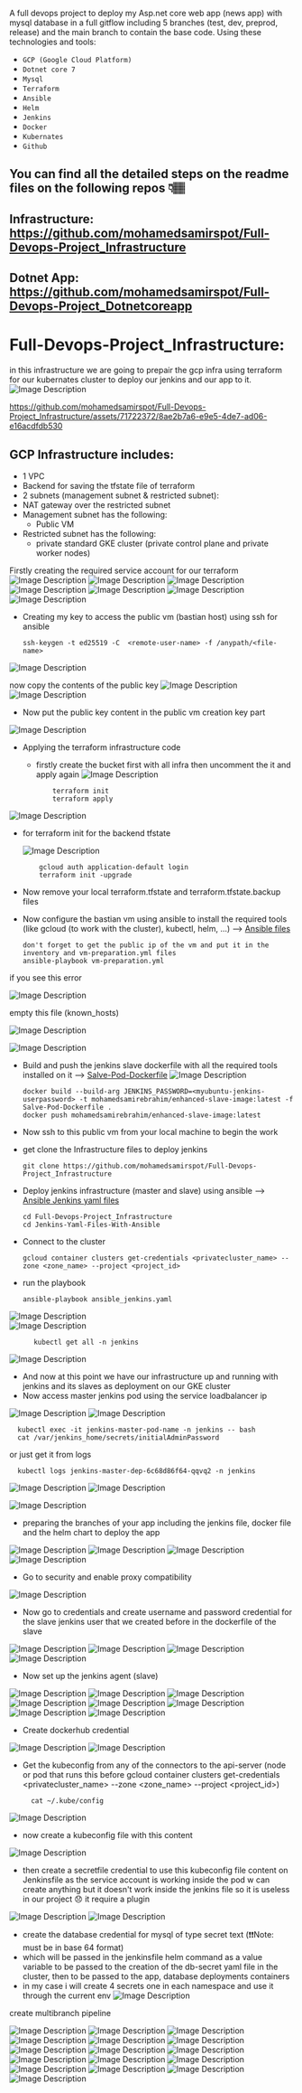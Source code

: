 A full devops project to deploy my Asp.net core web app (news app) with mysql database in a full gitflow including 5 branches (test, dev, preprod, release) and the main branch to contain the base code.
Using these technologies and tools:
- `GCP (Google Cloud Platform)`
- `Dotnet core 7`
- `Mysql`
- `Terraform`
- `Ansible`
- `Helm`
- `Jenkins`
- `Docker`
- `Kubernates`
- `Github`
## You can find all the detailed steps on the readme files on the following repos 👇🏽
## Infrastructure: https://github.com/mohamedsamirspot/Full-Devops-Project_Infrastructure
## Dotnet App: https://github.com/mohamedsamirspot/Full-Devops-Project_Dotnetcoreapp

# Full-Devops-Project_Infrastructure:
in this infrastructure we are going to prepair the gcp infra using terraform for our kubernates cluster to deploy our jenkins and our app to it.
![Image Description](Screenshots/Draw.io.jpg)


https://github.com/mohamedsamirspot/Full-Devops-Project_Infrastructure/assets/71722372/8ae2b7a6-e9e5-4de7-ad06-e16acdfdb530


## GCP Infrastructure includes:
- 1 VPC
- Backend for saving the tfstate file of terraform
- 2 subnets (management subnet & restricted subnet):
- NAT gateway over the restricted subnet
- Management subnet has the following:
  - Public VM
- Restricted subnet has the following:
  - private standard GKE cluster (private control plane and private worker nodes)

Firstly creating the required service account for our terraform
![Image Description](Screenshots/1.png)
![Image Description](Screenshots/2.png)
![Image Description](Screenshots/3.png)
![Image Description](Screenshots/4.png)
![Image Description](Screenshots/5.png)
![Image Description](Screenshots/6.png)
![Image Description](Screenshots/7.png)

- Creating my key to access the public vm (bastian host) using ssh for ansible

      ssh-keygen -t ed25519 -C  <remote-user-name> -f /anypath/<file-name>



![Image Description](Screenshots/10.1.png)



now copy the contents of the public key
![Image Description](Screenshots/11.png)
![Image Description](Screenshots/12.png)

  - Now put the public key content in the public vm creation key part

![Image Description](Screenshots/13.png)


- Applying the terraform infrastructure code
  - firstly create the bucket first with all infra then uncomment the it and apply again
![Image Description](Screenshots/8.1.png)

            terraform init
            terraform apply

![Image Description](Screenshots/8.2.png)

  - for terraform init for the backend tfstate
  
      ![Image Description](Screenshots/9.png)
      
            gcloud auth application-default login
            terraform init -upgrade
  - Now remove your local terraform.tfstate and terraform.tfstate.backup files


- Now configure the bastian vm using ansible to install the required tools (like gcloud (to work with the cluster), kubectl, helm, ...)
  --> [Ansible files](ansible-vm-preparation)

      don't forget to get the public ip of the vm and put it in the inventory and vm-preparation.yml files
      ansible-playbook vm-preparation.yml

if you see this error

![Image Description](Screenshots/10.3.png)

empty this file (known_hosts)

![Image Description](Screenshots/10.2.png)
      
![Image Description](Screenshots/14.png)

- Build and push the jenkins slave dockerfile with all the required tools installed on it --> [Salve-Pod-Dockerfile](Salve-Pod-Dockerfile)
![Image Description](Screenshots/15.png)    

      docker build --build-arg JENKINS_PASSWORD=<myubuntu-jenkins-userpassword> -t mohamedsamirebrahim/enhanced-slave-image:latest -f Salve-Pod-Dockerfile .
      docker push mohamedsamirebrahim/enhanced-slave-image:latest


- Now ssh to this public vm from your local machine to begin the work

- get clone the Infrastructure files to deploy jenkins

      git clone https://github.com/mohamedsamirspot/Full-Devops-Project_Infrastructure

- Deploy jenkins infrastructure (master and slave) using ansible --> [Ansible Jenkins yaml files](Jenkins-Yaml-Files-With-Ansible)

      cd Full-Devops-Project_Infrastructure
      cd Jenkins-Yaml-Files-With-Ansible
- Connect to the cluster

      gcloud container clusters get-credentials <privatecluster_name> --zone <zone_name> --project <project_id>

- run the playbook

      ansible-playbook ansible_jenkins.yaml





![Image Description](Screenshots/16.png)   
![Image Description](Screenshots/17.png) 

          kubectl get all -n jenkins

![Image Description](Screenshots/18.png)

- And now at this point we have our infrastructure up and running with jenkins and its slaves as deployment on our GKE cluster
- Now access master jenkins pod using the service loadbalancer ip

![Image Description](Screenshots/19.png)
![Image Description](Screenshots/20.1.png)

      kubectl exec -it jenkins-master-pod-name -n jenkins -- bash
      cat /var/jenkins_home/secrets/initialAdminPassword

or just get it from logs
      
      kubectl logs jenkins-master-dep-6c68d86f64-qqvq2 -n jenkins

![Image Description](Screenshots/20.2.png)
![Image Description](Screenshots/20.3.png)

![Image Description](Screenshots/21.png)

- preparing the branches of your app including the jenkins file, docker file and the helm chart to deploy the app

![Image Description](Screenshots/22.1.png)
![Image Description](Screenshots/22.2.png)
![Image Description](Screenshots/22.3.png)
![Image Description](Screenshots/22.4.png)

- Go to security and enable proxy compatibility

![Image Description](Screenshots/23.png)

- Now go to credentials and create username and password credential for the slave jenkins user that we created before in the dockerfile of the slave

![Image Description](Screenshots/24.png)
![Image Description](Screenshots/25.png)
![Image Description](Screenshots/26.png)
![Image Description](Screenshots/27.png)

- Now set up the jenkins agent (slave)

![Image Description](Screenshots/28.png)
![Image Description](Screenshots/29.png)
![Image Description](Screenshots/30.png)
![Image Description](Screenshots/31.png)
![Image Description](Screenshots/32.png)
![Image Description](Screenshots/33.png)
![Image Description](Screenshots/34.png)
![Image Description](Screenshots/35.png)

- Create dockerhub credential

![Image Description](Screenshots/36.png)
![Image Description](Screenshots/37.png)


- Get the kubeconfig from any of the connectors to the api-server (node or pod that runs this before gcloud container clusters get-credentials <privatecluster_name> --zone <zone_name> --project <project_id>)

        cat ~/.kube/config

![Image Description](Screenshots/38.png)

- now create a kubeconfig file with this content

![Image Description](Screenshots/39.png)

- then create a secretfile credential to use this kubeconfig file content on Jenkinsfile as the service account is working inside the pod w can create anything but it doesn't work inside the jenkins file so it is useless in our project 😞 it require a plugin

![Image Description](Screenshots/40.png)
![Image Description](Screenshots/41.png)

- create the database credential for mysql of type secret text (❗❗Note: must be in base 64 format)
- which will be passed in the jenkinsfile helm command as a value variable to be passed to the creation of the db-secret yaml file in the cluster, then to be passed to the app, database deployments containers
- in my case i will create 4 secrets one in each namespace and use it through the current env
![Image Description](Screenshots/42.png)

create multibranch pipeline

![Image Description](Screenshots/43.png)
![Image Description](Screenshots/44.png)
![Image Description](Screenshots/45.png)
![Image Description](Screenshots/46.png)
![Image Description](Screenshots/47.png)
![Image Description](Screenshots/48.png)
![Image Description](Screenshots/49.png)
![Image Description](Screenshots/50.png)
![Image Description](Screenshots/51.png)
![Image Description](Screenshots/52.1.png)
![Image Description](Screenshots/52.2.png)
![Image Description](Screenshots/52.png)
![Image Description](Screenshots/53.png)
![Image Description](Screenshots/54.png)
![Image Description](Screenshots/55.png)
![Image Description](Screenshots/56.png)
